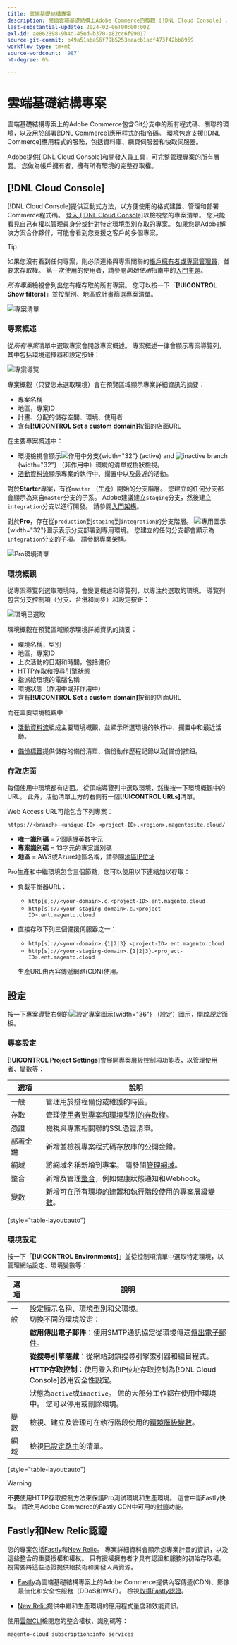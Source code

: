 ```yaml
---
title: 雲端基礎結構專案
description: 閱讀雲端基礎結構上Adobe Commerce的概觀 [!DNL Cloud Console] ，並瞭解如何存取帳戶設定。
last-substantial-update: 2024-02-06T00:00:00Z
exl-id: ae862898-9b4d-45ed-b370-e82cc6f99017
source-git-commit: b49a51aba56f79b5253eeacb1adf473f42bb8959
workflow-type: tm+mt
source-wordcount: '987'
ht-degree: 0%

---
```


# 雲端基礎結構專案

雲端基礎結構專案上的Adobe Commerce包含Git分支中的所有程式碼、關聯的環境，以及用於部署[!DNL Commerce]應用程式的指令碼。 環境包含支援[!DNL Commerce]應用程式的服務，包括資料庫、網頁伺服器和快取伺服器。

Adobe提供[!DNL Cloud Console]和開發人員工具，可完整管理專案的所有層面。 您做為帳戶擁有者，擁有所有環境的完整存取權。

## [!DNL Cloud Console]

[!DNL Cloud Console]提供互動式方法，以方便使用的格式建置、管理和部署Commerce程式碼。 [登入 [!DNL Cloud Console]](https://console.adobecommerce.com)以檢視您的專案清單。 您只能看見自己有權以管理員身分或針對特定環境型別存取的專案。 如果您是Adobe解決方案合作夥伴，可能會看到您支援之客戶的多個專案。

>[!TIP]
>
>如果您沒有看到任何專案，則必須連絡與專案關聯的[帳戶擁有者或專案管理員](../project/user-access.md)，並要求存取權。 第一次使用的使用者，請參閱&#x200B;_開始使用_&#x200B;指南中的[入門主題](../../get-started/onboarding.md#cloud-console)。

_所有專案_&#x200B;檢視會列出您有權存取的所有專案。 您可以按一下「**[!UICONTROL Show filters]**」並按型別、地區或計畫篩選專案清單。

![專案清單](../../assets/ui-allprojects-list.png)

### 專案概述

從&#x200B;_所有專案_&#x200B;清單中選取專案會開啟專案概述。 專案概述一律會顯示專案導覽列，其中包括環境選擇器和設定按鈕：

![專案導覽](../../assets/project-nav.png)

專案概觀（只要您未選取環境）會在預覽區域顯示專案詳細資訊的摘要：

- 專案名稱
- 地區，專案ID
- 計畫、分配的儲存空間、環境、使用者
- 含有&#x200B;**[!UICONTROL Set a custom domain]**&#x200B;按鈕的店面URL

在主要專案概述中：

- 環境檢視會顯示![作用中分支](../../assets/icon-active.png){width="32"} (active) and ![inactive branch](../../assets/icon-inactive.png){width="32"} （非作用中）環境的清單或樹狀檢視。
- [活動資料流](activity-stream.md)顯示專案的執行中、擱置中以及最近的活動。
<!-- - Apps & Services—Shows a topology of service containers -->

對於&#x200B;**Starter**&#x200B;專案，有從`master` （生產）開始的分支階層。 您建立的任何分支都會顯示為來自`master`分支的子系。 Adobe建議建立`staging`分支，然後建立`integration`分支以進行開發。 請參閱[入門架構](../architecture/starter-architecture.md)。

對於&#x200B;**Pro**，存在從`production`到`staging`到`integration`的分支階層。 ![專用圖示](../../assets/icon-dedicated.png){width="32"}圖示表示分支部署到專用環境。 您建立的任何分支都會顯示為`integration`分支的子項。 請參閱[專業架構](../architecture/pro-architecture.md)。

![Pro環境清單](../../assets/pro-environments.png)

### 環境概觀

從專案導覽列選取環境時，會變更概述和導覽列，以專注於選取的環境。 導覽列包含分支控制項（分支、合併和同步）和設定按鈕：

![環境已選取](../../assets/environment-selected.png)

環境概觀在預覽區域顯示環境詳細資訊的摘要：

- 環境名稱，型別
- 地區，專案ID
- 上次活動的日期和時間，包括備份
- HTTP存取和搜尋引擎狀態
- 指派給環境的電腦名稱
- 環境狀態（作用中或非作用中）
- 含有&#x200B;**[!UICONTROL Set a custom domain]**&#x200B;按鈕的店面URL

而在主要環境概觀中：

- [活動資料流](activity-stream.md)組成主要環境概觀，並顯示所選環境的執行中、擱置中和最近活動。
<!-- - Services tab shows and Apps & Services menu, including overview and configuration tabs for each service. -->
- [備份標籤](../storage/snapshots.md#create-a-manual-backup)提供儲存的備份清單、備份動作歷程記錄以及[備份]按鈕。

### 存取店面

每個使用中環境都有店面。 從頂端導覽列中選取環境，然後按一下環境概觀中的URL。 此外，活動清單上方的右側有一個&#x200B;**[!UICONTROL URLs]**&#x200B;清單。

Web Access URL可能包含下列專案：

```
https://<branch>-<unique-ID>-<project-ID>.<region>.magentosite.cloud/
```

- **唯一識別碼** = 7個隨機英數字元
- **專案識別碼** = 13字元的專案識別碼
- **地區** = AWS或Azure地區名稱，請參閱[地區IP位址](regional-ip-addresses.md)

Pro生產和中繼環境包含三個節點，您可以使用以下連結加以存取：

- 負載平衡器URL：

   - `http[s]://<your-domain>.c.<project-ID>.ent.magento.cloud`
   - `http[s]://<your-staging-domain>.c.<project-ID>.ent.magento.cloud`

- 直接存取下列三個備援伺服器之一：

   - `http[s]://<your-domain>.{1|2|3}.<project-ID>.ent.magento.cloud`
   - `http[s]://<your-staging-domain>.{1|2|3}.<project-ID>.ent.magento.cloud`

  生產URL由內容傳遞網路(CDN)使用。

## 設定

按一下專案導覽右側的![設定專案圖示](../../assets/icon-configure.png){width="36"} （設定）圖示，開啟&#x200B;_設定_&#x200B;面板。

### 專案設定

**[!UICONTROL Project Settings]**&#x200B;會展開專案層級控制項功能表，以管理使用者、變數等：

| 選項 | 說明 |
|--------------|-------------------------------------------------------------------------------------------------------------------------------|
| 一般 | 管理用於排程備份或維護的時區。 |
| 存取 | 管理[使用者對專案和環境型別的存取權](user-access.md)。 |
| 憑證 | 檢視與專案相關聯的SSL憑證清單。 |
| 部署金鑰 | 新增並檢視專案程式碼存放庫的公開金鑰。 |
| 網域 | 將網域名稱新增到專案。 請參閱[管理網域](../cdn/fastly-custom-cache-configuration.md#manage-domains)。 |
| 整合 | 新增及管理[整合](../integrations/overview.md)，例如健康狀態通知和Webhook。 |
| 變數 | 新增可在所有環境的建置和執行階段使用的[專案層級變數](../environment/variable-levels.md)。 |

{style="table-layout:auto"}

### 環境設定

按一下「**[!UICONTROL Environments]**」並從控制項清單中選取特定環境，以管理網站設定、環境變數等：

| 選項 | 說明 |
| --------- | -------------------------------------------------------------------------------------------------------------------------------- |
| 一般 | 設定顯示名稱、環境型別和父環境。<br>切換不同的環境設定： |
|           | **啟用傳出電子郵件**：使用SMTP通訊協定從環境傳送[傳出電子郵件](outgoing-emails.md)。 |
|           | **從搜尋引擎隱藏**：從網站封鎖搜尋引擎索引器和編目程式。 |
|           | **HTTP存取控制**：使用登入和IP位址存取控制為[!DNL Cloud Console]啟用安全性設定。 |
|           | 狀態為`active`或`inactive`。 您的大部分工作都在使用中環境中。 您可以停用或刪除環境。 |
| 變數 | 檢視、建立及管理可在執行階段使用的[環境層級變數](../environment/variable-levels.md)。 |
| 網域 | 檢視[已設定路由](../routes/routes-yaml.md)的清單。 |

{style="table-layout:auto"}

>[!WARNING]
>
>**不要**&#x200B;使用HTTP存取控制方法來保護Pro測試環境和生產環境。 這會中斷Fastly快取。 請改用Adobe Commerce的Fastly CDN中可用的[封鎖](../cdn/fastly-vcl-blocking.md)功能。

## Fastly和New Relic認證

您的專案包括[Fastly](../cdn/fastly.md)和[New Relic](../monitor/new-relic-service.md)。 專案詳細資料會顯示您專案計畫的資訊，以及這些整合的重要授權和權杖。 只有授權擁有者才具有認證和服務的初始存取權。 視需要將這些憑證提供給技術和開發人員資源。

- [Fastly](https://www.fastly.com/)為雲端基礎結構專案上的Adobe Commerce提供內容傳遞(CDN)、影像最佳化和安全性服務（DDoS和WAF）。 檢視[取得Fastly認證](../cdn/fastly-configuration.md#get-fastly-credentials)。

- [New Relic](../monitor/new-relic-service.md)提供中繼和生產環境的應用程式量度和效能資訊。

使用[雲端CLI](../dev-tools/cloud-cli-overview.md)檢閱您的整合權杖、識別碼等：

```bash
magento-cloud subscription:info services
```
